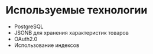 # Используемые технологии

- PostgreSQL
- JSONB для хранения характеристик товаров
- OAuth2.0
- Использование индексов
